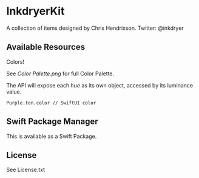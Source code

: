# InkdryerKit

A collection of items designed by Chris Hendrixson. 
Twitter: @inkdryer

## Available Resources
Colors!

See _Color Palette.png_ for full Color Palette.

The API will expose each _hue_ as its own object, accessed by its luminance value. 

```
Purple.ten.color // SwiftUI color 
```

## Swift Package Manager

This is available as a Swift Package.

## License

See License.txt
